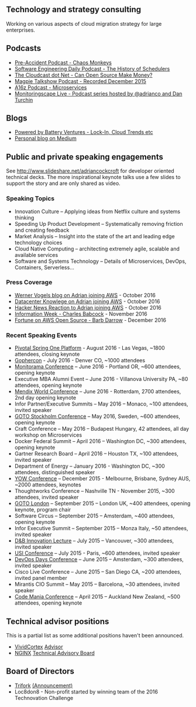 ## Technology and strategy consulting
Working on various aspects of cloud migration strategy for large enterprises.

## Podcasts
- [Pre-Accident Podcast - Chaos Monkeys](http://preaccidentpodcast.podbean.com/e/papod-78-chaos-monkeys-adrian-cockcroft/)
- [Software Engineering Daily Podcast - The History of Schedulers](http://softwareengineeringdaily.com/2016/07/06/schedulers-with-adrian-cockcroft/)
- [The Cloudcast dot Net - Can Open Source Make Money?](http://www.thecloudcast.net/2016/06/the-cloudcast-256-can-open-source.html)
- [Magpie Talkshow Podcast - Recorded December 2015](http://samnewman.io/blog/2016/10/08/magpie-talkshow-episode-22-adrian-cockcroft/)
- [A16z Podcast - Microservices](http://a16z.com/2016/09/01/microservices/)
- [Monitoringscape Live - Podcast series hosted by @adrianco and Dan Turchin](https://soundcloud.com/monitoringscapelive)

## Blogs
- [Powered by Battery Ventures - Lock-In, Cloud Trends etc](https://www.battery.com/powered/author/adrianco/)
- [Personal blog on Medium](https://medium.com/@adrianco)


## Public and private speaking engagements
See http://www.slideshare.net/adriancockcroft for developer oriented technical decks. The more inspirational keynote talks use a few slides to support the story and are only shared as video.

### Speaking Topics
- Innovation Culture – Applying ideas from Netflix culture and systems thinking
- Speeding Up Product Development – Systematically removing friction and creating feedback
- Market Analysis – Insight into the state of the art and leading edge technology choices
- Cloud Native Computing – architecting extremely agile, scalable and available services
- Software and Systems Technology – Details of Microservices, DevOps, Containers, Serverless...

### Press Coverage
- [Werner Vogels blog on Adrian joining AWS](http://www.allthingsdistributed.com/2016/10/welcoming-adrian-cockcroft-to-tthe-aws-team.html) - October 2016
- [Datacenter Knowlege on Adrian joining AWS](http://www.datacenterknowledge.com/archives/2016/10/25/cockcroft-the-man-behind-netflixs-move-to-aws-joins-aws/) - October 2016
- [Hacker News Reaction to Adrian joining AWS](https://news.ycombinator.com/item?id=12779993) - October 2016
- [Information Week - Charles Babcock](http://www.informationweek.com/cloud/infrastructure-as-a-service/what-can-it-professionals-learn-from-new-aws-vp/a/d-id/1327426) - November 2016
- [Fortune on AWS Open Source - Barb Darrow](http://fortune.com/2016/12/01/amazon-open-source-guru/) - December 2016

### Recent Speaking Events
- [Pivotal Spring One Platform](https://www.youtube.com/watch?v=DGK6jjamzfY) - August 2016 - Las Vegas, ~1800 attendees, closing keynote
- [Gophercon](http://www.slideshare.net/adriancockcroft/gophercon-2016-communicating-sequential-goroutines) - July 2016 - Denver CO, ~1000 attendees
- [Monitorama Conference](https://vimeo.com/173609948) – June 2016 - Portland OR, ~600 attendees, opening keynote
- Executive MBA Alumni Event – June 2016 - Villanova University PA, ~80 attendees, opening keynote
- [Mendix World Conference](https://www.youtube.com/watch?v=Bn2WLIpPxX8) – June 2016 - Rotterdam, 2700 attendees, 2nd day opening keynote
- Infor Partner/Executive Summits – May 2016 – Monaco, ~100 attendees, invited speaker
- [GOTO Stockholm Conference](https://www.youtube.com/watch?v=XsmxMlYbXho) – May 2016, Sweden, ~600 attendees, opening keynote
- Craft Conference – May 2016 – Budapest Hungary, 42 attendees, all day workshop on Microservices
- Docker Federal Summit – April 2016 – Washington DC, ~300 attendees, opening keynote
- Gartner Research Board – April 2016 – Houston TX, ~100 attendees, invited speaker
- Department of Energy – January 2016 - Washington DC, ~300 attendees, distinguished speaker
- [YOW Conference](https://www.youtube.com/watch?v=iMJymSrKqF4) – December 2015 - Melbourne, Brisbane, Sydney AUS, ~2000 attendees, keynotes
- Thoughtworks Conference – Nashville TN - November 2015, ~300 attendees, invited speaker
- [GOTO London](https://www.youtube.com/watch?v=SBp7AWelOhM) – September 2015 – London UK, ~400 attendees, opening keynote, program chair
- Software Circus – September 2015 – Amsterdam, ~400 attendees, opening keynote
- Infor Executive Summit – September 2015 – Monza Italy, ~50 attendees, invited speaker
- [D&B Innovation Lecture](https://techvibes.com/2015/07/14/the-future-of-the-cloud-2015-07-14) – July 2015 – Vancouver, ~300 attendees, invited speaker
- [USI Conference](https://www.youtube.com/watch?v=-vlOG3UIp9c) – July 2015 - Paris, ~600 attendees, invited speaker
- [DevOps Days Conference](https://vimeo.com/album/3468700/video/131859226) – June 2015 – Amsterdam, ~300 attendees, invited speaker
- Cisco Live Conference – June 2015 – San Diego CA, ~200 attendees, invited panel member
- Mirantis CIO Summit – May 2015 – Barcelona, ~30 attendees, invited speaker
- [Code Mania Conference](https://www.youtube.com/watch?v=tvJu5xSOqTw) – April 2015 – Auckland New Zealand, ~500 attendees, opening keynote

## Technical advisor positions
This is a partial list as some additional positions haven't been announced.
- [VividCortex](http://www.vividcortex.com) [Advisor](https://www.vividcortex.com/about-us/)
- [NGINX](http://www.nginx.com) [Technical Advisory Board](https://www.nginx.com/leadership-team/)

## Board of Directors
- [Trifork](http://www.trifork.com) [(Announcement)](http://investor.trifork.com/2016/05/11/trifork-strengthens-top-management/)
- Loc8don8 - Non-profit started by winning team of the 2016 Technovation Challenge

